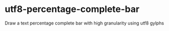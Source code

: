 utf8-percentage-complete-bar
============================

Draw a text percentage complete bar with high granularity using utf8 gylphs
